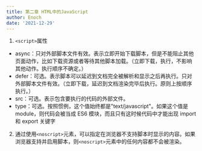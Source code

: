 ```yaml
---
title: 第二章 HTML中的JavaScript
author: Enoch
date: '2021-12-29'
---
```


1. ```<script>```属性
  - async：只对外部脚本文件有效。表示立即开始下载脚本，但是不能阻止其他页面动作，比如下载资源或者等待其他脚本加载。（立即下载，执行，不影响其他动作。执行顺序不确定。）
  - defer：可选。表示脚本可以延迟到文档完全被解析和显示之后再执行。只对外部脚本文件有效。（立即下载，延迟到文档渲染完毕后执行。原则上按顺序执行。）
  - src：可选。表示包含要执行的代码的外部文件。
  - type：可选。按照惯例，这个值始终都是"text/javascript"。如果这个值是 module，则代码会被当成 ES6 模块，而且只有这时候代码中才能出现 import 和 export 关键字

2. 通过使用```<noscript>```元素，可以指定在浏览器不支持脚本时显示的内容。如果浏览器支持并启用脚本，则```<noscript>```元素中的任何内容都不会被渲染。